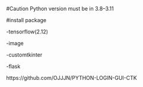 #Caution
Python version must be in 3.8–3.11

#install package

-tensorflow(2.12)

-image

-customtkinter

-flask

<reference>
https://github.com/OJJJN/PYTHON-LOGIN-GUI-CTK